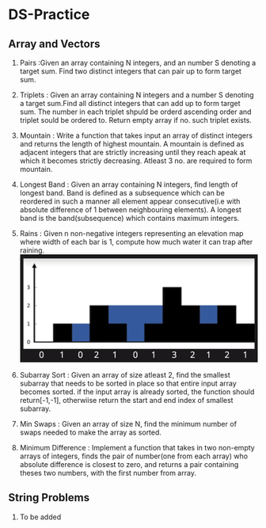 # DS-Practice

## Array and Vectors
1. Pairs :Given an array containing N integers, and an number S denoting a target sum. Find two distinct integers that can pair up to form target sum. 

2. Triplets : Given an array containing N integers and a number S denoting a target sum.Find all distinct integers that can add up to form target sum. The number in each triplet shpuld be orderd ascending order and triplet sould be ordered 
to. Return empty array if no. such triplet exists.

3. Mountain : Write a function that takes input an array of distinct integers and returns the length of highest mountain. A mountain is defined as adjacent integers that are strictly increasing until they reach apeak at which it becomes strictly decreasing. Atleast 3 no. are required to form mountain.

4. Longest Band : Given an array containing N integers, find length of longest band. Band is defined as a subsequence which can be reordered in such a manner all element appear consecutive(i.e with absolute difference of 1 between neighbouring elements). A longest band is the band(subsequence) which contains maximum integers.

5. Rains : Given n non-negative integers representing an elevation map where width of each bar is 1, compute how much water it can trap after raining. 
          ![](./images/rains.png)
       
6. Subarray Sort : Given an array of size atleast 2, find the smallest subarray that needs to be sorted in place so that entire input array becomes sorted.
if the input array is already sorted, the function should return[-1,-1], otherwiise return the start and end index of smallest subarray.

7. Min Swaps : Given an array of size N, find the minimum number of swaps needed to make the array as sorted.

8. Minimum Difference : Implement a function that takes in two non-empty arrays of integers, finds the pair of number(one from each array) who absolute difference is closest to zero, and returns a pair containing theses two numbers, with the first number from array.


## String Problems

1. To be added 